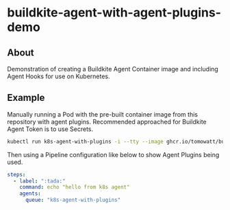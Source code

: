 # buildkite-agent-with-agent-plugins-demo

## About

Demonstration of creating a Buildkite Agent Container image and including Agent Hooks for use on Kubernetes.

## Example

Manually running a Pod with the pre-built container image from this repository with agent plugins. Recommended approached for Buildkite Agent Token is to use Secrets.


```bash
kubectl run k8s-agent-with-plugins -i --tty --image ghcr.io/tomowatt/buildkite-agent-with-agent-plugins-demo:main -- start --token "{AGENT TOKEN}" --tags "queue=k8s-agent-with-plugins"
```

Then using a Pipeline configuration like below to show Agent Plugins being used.

```yaml
steps:
  - label: ":tada:"
    command: echo "hello from k8s agent"
    agents:
      queue: "k8s-agent-with-plugins"
```
